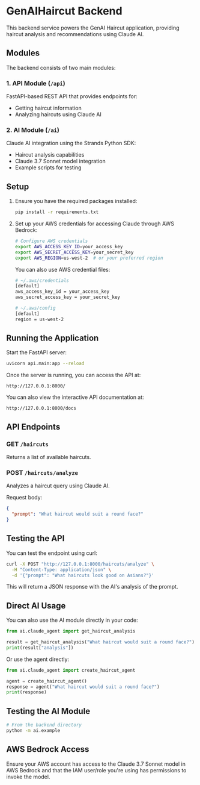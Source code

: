 # GenAIHaircut Backend

This backend service powers the GenAI Haircut application, providing haircut analysis and recommendations using Claude AI.

## Modules

The backend consists of two main modules:

### 1. API Module (`/api`)

FastAPI-based REST API that provides endpoints for:
- Getting haircut information
- Analyzing haircuts using Claude AI

### 2. AI Module (`/ai`)

Claude AI integration using the Strands Python SDK:
- Haircut analysis capabilities
- Claude 3.7 Sonnet model integration
- Example scripts for testing

## Setup

1. Ensure you have the required packages installed:
   ```bash
   pip install -r requirements.txt
   ```

2. Set up your AWS credentials for accessing Claude through AWS Bedrock:
   
   ```bash
   # Configure AWS credentials
   export AWS_ACCESS_KEY_ID=your_access_key
   export AWS_SECRET_ACCESS_KEY=your_secret_key
   export AWS_REGION=us-west-2  # or your preferred region
   ```

   You can also use AWS credential files:
   ```bash
   # ~/.aws/credentials
   [default]
   aws_access_key_id = your_access_key
   aws_secret_access_key = your_secret_key
   
   # ~/.aws/config
   [default]
   region = us-west-2
   ```

## Running the Application

Start the FastAPI server:
```bash
uvicorn api.main:app --reload
```

Once the server is running, you can access the API at:
```
http://127.0.0.1:8000/
```

You can also view the interactive API documentation at:
```
http://127.0.0.1:8000/docs
```

## API Endpoints

### GET `/haircuts`
Returns a list of available haircuts.

### POST `/haircuts/analyze`
Analyzes a haircut query using Claude AI.

Request body:
```json
{
  "prompt": "What haircut would suit a round face?"
}
```

## Testing the API

You can test the endpoint using curl:

```bash
curl -X POST "http://127.0.0.1:8000/haircuts/analyze" \
  -H "Content-Type: application/json" \
  -d '{"prompt": "What haircuts look good on Asians?"}'
```

This will return a JSON response with the AI's analysis of the prompt.

## Direct AI Usage

You can also use the AI module directly in your code:

```python
from ai.claude_agent import get_haircut_analysis

result = get_haircut_analysis("What haircut would suit a round face?")
print(result["analysis"])
```

Or use the agent directly:
```python
from ai.claude_agent import create_haircut_agent

agent = create_haircut_agent()
response = agent("What haircut would suit a round face?")
print(response)
```

## Testing the AI Module

```bash
# From the backend directory
python -m ai.example
```

## AWS Bedrock Access

Ensure your AWS account has access to the Claude 3.7 Sonnet model in AWS Bedrock and that the IAM user/role you're using has permissions to invoke the model.
